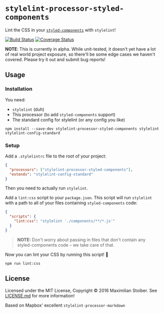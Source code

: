 # `stylelint-processor-styled-components`

Lint the CSS in your [`styled-components`](https://github.com/styled-components/styled-components) with `stylelint`!

[![Build Status](https://travis-ci.org/styled-components/stylelint-processor-styled-components.svg?branch=master)](https://travis-ci.org/styled-components/stylelint-processor-styled-components) [![Coverage Status](https://coveralls.io/repos/github/styled-components/stylelint-processor-styled-components/badge.svg?branch=ci)](https://coveralls.io/github/styled-components/stylelint-processor-styled-components?branch=ci)

**NOTE**: This is currently in alpha. While unit-tested, it doesn't yet have a lot of real world project exposure, so there'll be some edge cases we haven't covered. Please try it out and submit bug reports!

## Usage

### Installation

You need:

- `stylelint` (duh)
- This processor (to add `styled-components` support)
- The standard config for stylelint (or any config you like)

```
npm install --save-dev stylelint-processor-styled-components stylelint stylelint-config-standard
```

### Setup

Add a `.stylelintrc` file to the root of your project:

```JSON
{
  "processors": ["stylelint-processor-styled-components"],
  "extends": "stylelint-config-standard"
}
```

Then you need to actually run `stylelint`.

Add a `lint:css` script to your `package.json`. This script will run `stylelint` with a path to all of your files containing `styled-components` code:

```JSON
{
  "scripts": {
    "lint:css": "stylelint './components/**/*.js'"
  }
}
```

> **NOTE:** Don't worry about passing in files that don't contain any styled-components code – we take care of that.

Now you can lint your CSS by running this script! 🎉

```
npm run lint:css
```

## License

Licensed under the MIT License, Copyright © 2016 Maximilian Stoiber. See [LICENSE.md](./LICENSE.md) for more information!

Based on Mapbox' excellent `stylelint-processor-markdown`

